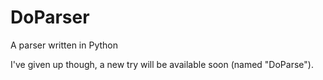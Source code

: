 # DoParser

A parser written in Python

I've given up though, a new try will be available soon (named "DoParse").